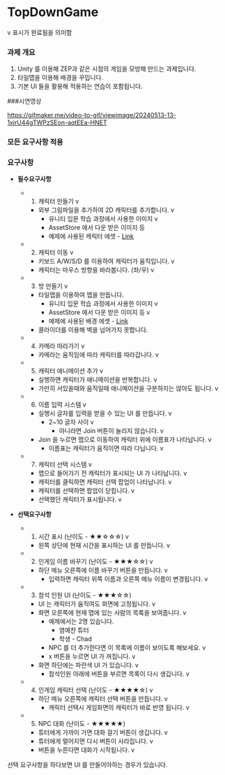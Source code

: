 # TopDownGame


v 표시가 완료됨을 의미함
 
### 과제 개요


1. Unity 를 이용해 ZEP과 같은 시점의 게임을 모방해 만드는 과제입니다.
2. 타일맵을 이용해 배경을 꾸밉니다.
3. 기본 UI 들을 활용해 적용하는 연습이 포함됩니다.

###시연영상

https://gifmaker.me/video-to-gif/viewimage/20240513-13-1xjrU44gTWPzSEon-aqtEEa-HNET

### 모든 요구사항 적용



### 요구사항

- **필수요구사항**
    - 1. 캐릭터 만들기 v

        
        - 외부 그림파일을 추가하여 2D 캐릭터를 추가합니다. v
            - 유니티 입문 학습 과정에서 사용한 이미지 v
            - AssetStore 에서 다운 받은 이미지 등
            - 예제에 사용된 캐릭터 에셋 - [Link](https://assetstore.unity.com/packages/2d/characters/2d-character-sprite-animation-penguin-236747)
    - 2. 캐릭터 이동 v

        
        - 키보드 A/W/S/D 를 이용하여 캐릭터가 움직입니다. v
        - 캐릭터는 마우스 방향을 바라봅니다. (좌/우) v
    - 3. 방 만들기 v

        
        - 타일맵을 이용하여 맵을 만듭니다.
            - 유니티 입문 학습 과정에서 사용한 이미지 v
            - AssetStore 에서 다운 받은 이미지 등 v
            - 예제에 사용된 배경 에셋 - [Link](https://assetstore.unity.com/packages/2d/environments/rogue-fantasy-castle-164725)
        - 콜라이더를 이용해 벽을 넘어가지 못합니다.
    - 4. 카메라 따라가기 v

        
        - 카메라는 움직임에 따라 캐릭터를 따라갑니다. v
    - 5. 캐릭터 애니메이션 추가 v

        
        - 실행하면 캐릭터가 애니메이션을 반복합니다. v
        - 가만히 서있을때와 움직일때 애니메이션을 구분하지는 않아도 됩니다. v
    - 6. 이름 입력 시스템 v

        
        - 실행시 글자를 입력을 받을 수 있는 UI 를 만듭니다. v
            - 2~10 글자 사이 v
                - 아니라면 Join 버튼이 눌리지 않습니다. v
        - Join 을 누르면 맵으로 이동하여 캐릭터 위에 이름표가 나타납니다. v
            - 이름표는 캐릭터가 움직이면 따라 다닙니다. v
    - 7. 캐릭터 선택 시스템 v

        
        - 맵으로 들어가기 전 캐릭터가 표시되는 UI 가 나타납니다. v
        - 캐릭터를 클릭하면 캐릭터 선택 팝업이 나타납니다. v
        - 캐릭터를 선택하면 팝업이 닫힙니다. v
        - 선택했던 캐릭터가 표시됩니다. v

     
- **선택요구사항**
    - 1. 시간 표시 (난이도 - ★★☆☆☆) v

        
        - 왼쪽 상단에 현재 시간을 표시하는 UI 를 만듭니다. v
    - 2. 인게임 이름 바꾸기 (난이도 - ★★★☆☆) v

        
        - 하단 메뉴 오른쪽에 이름 바꾸기 버튼을 만듭니다. v
            - 입력하면 캐릭터 위쪽 이름과 오른쪽 메뉴 이름이 변경됩니다. v
    - 3. 참석 인원 UI (난이도 - ★★★☆☆)

        
        - UI 는 캐릭터가 움직여도 화면에 고정됩니다. v
        - 화면 오른쪽에 현재 맵에 있는 사람의 목록을 보여줍니다. v
            - 예제에서는 2명 있습니다.
                - 염예찬 튜터
                - 학생 - Chad
            - NPC 를 더 추가한다면 이 목록에 이름이 보이도록 해보세요. v
            - x 버튼을 누르면 UI 가 꺼집니다. v
        - 화면 하단에는 파란색 UI 가 있습니다. v
            - 참석인원 아래에 버튼을 부르면 목록이 다시 생깁니다. v
    - 4. 인게임 캐릭터 선택 (난이도 - ★★★★☆) v

        
        - 하단 메뉴 오른쪽에 캐릭터 선택 버튼을 만듭니다. v
            - 캐릭터 선택시 게임화면의 캐릭터가 바로 반영 됩니다. v
    - 5. NPC 대화 (난이도 - ★★★★★)

        
        - 튜터에게 가까이 가면 대화 걸기 버튼이 생깁니다. v
        - 튜터에게 멀어지면 다시 버튼이 사라집니다. v
        - 버튼을 누른다면 대화가 시작됩니다. v

선택 요구사항을 하다보면 UI 를 만들어야하는 경우가 있습니다.
